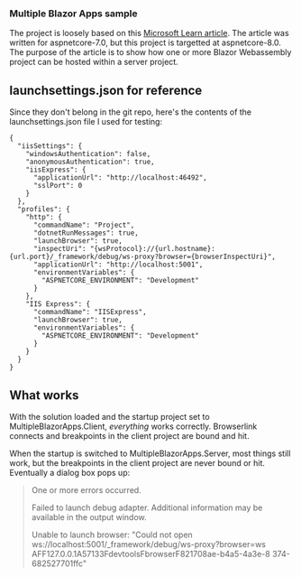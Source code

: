 ### Multiple Blazor Apps sample ###

The project is loosely based on this [Microsoft Learn article](https://learn.microsoft.com/en-us/aspnet/core/blazor/host-and-deploy/multiple-hosted-webassembly?view=aspnetcore-7.0). The article was written for aspnetcore-7.0, but this project is targetted at aspnetcore-8.0. The purpose of the article is to show how one or more Blazor Webassembly project can be hosted within a server project.

## launchsettings.json for reference
Since they don't belong in the git repo, here's the contents of the launchsettings.json file I used for testing:

```
{
  "iisSettings": {
    "windowsAuthentication": false,
    "anonymousAuthentication": true,
    "iisExpress": {
      "applicationUrl": "http://localhost:46492",
      "sslPort": 0
    }
  },
  "profiles": {
    "http": {
      "commandName": "Project",
      "dotnetRunMessages": true,
      "launchBrowser": true,
      "inspectUri": "{wsProtocol}://{url.hostname}:{url.port}/_framework/debug/ws-proxy?browser={browserInspectUri}",
      "applicationUrl": "http://localhost:5001",
      "environmentVariables": {
        "ASPNETCORE_ENVIRONMENT": "Development"
      }
    },
    "IIS Express": {
      "commandName": "IISExpress",
      "launchBrowser": true,
      "environmentVariables": {
        "ASPNETCORE_ENVIRONMENT": "Development"
      }
    }
  }
}

```

## What works ##

With the solution loaded and the startup project set to MultipleBlazorApps.Client, *everything* works correctly. Browserlink connects and breakpoints in the client project are bound and hit.

When the startup is switched to MultipleBlazorApps.Server, most things still work, but the breakpoints in the client project are never bound or hit. Eventually a dialog box pops up:

>One or more errors occurred.
>
>Failed to launch debug adapter. Additional information may
>be available in the output window.
>
>Unable to launch browser: "Could not open
>ws://localhost:5001/_framework/debug/ws-proxy?browser=ws
>AFF127.0.0.1A57133FdevtoolsFbrowserF821708ae-b4a5-4a3e-8
>374-682527701ffc"
